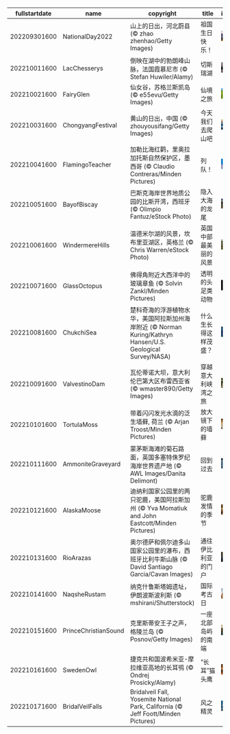 |fullstartdate|name|copyright|title|image|
|--|--|--|--|--|
202209301600|NationalDay2022|山上的日出，河北蔚县 (© zhao zhenhao/Getty Images)|祖国生日快乐！|![](/zh-CN/2022/10/202209301600NationalDay2022.jpg)|
202210011600|LacChesserys|倒映在湖中的勃朗峰山脉，法国霞慕尼市 (© Stefan Huwiler/Alamy)|切斯瑞湖|![](/zh-CN/2022/10/202210011600LacChesserys.jpg)|
202210021600|FairyGlen|仙女谷，苏格兰斯凯岛 (© e55evu/Getty Images)|仙境之旅|![](/zh-CN/2022/10/202210021600FairyGlen.jpg)|
202210031600|ChongyangFestival|黄山的日出，中国 (© zhouyousifang/Getty Images)|今天我们去爬山吧|![](/zh-CN/2022/10/202210031600ChongyangFestival.jpg)|
202210041600|FlamingoTeacher|加勒比海红鹳，里奥拉加托斯自然保护区，墨西哥 (© Claudio Contreras/Minden Pictures)|列队！|![](/zh-CN/2022/10/202210041600FlamingoTeacher.jpg)|
202210051600|BayofBiscay|巴斯克海岸世界地质公园的比斯开湾，西班牙 (© Olimpio Fantuz/eStock Photo)|隐入大海的龙尾|![](/zh-CN/2022/10/202210051600BayofBiscay.jpg)|
202210061600|WindermereHills|温德米尔湖的风景，坎布里亚湖区，英格兰 (© Chris Warren/eStock Photo)|英国中部最美丽的风景|![](/zh-CN/2022/10/202210061600WindermereHills.jpg)|
202210071600|GlassOctopus|佛得角附近大西洋中的玻璃章鱼 (© Solvin Zankl/Minden Pictures)|透明的头足类动物|![](/zh-CN/2022/10/202210071600GlassOctopus.jpg)|
202210081600|ChukchiSea|楚科奇海的浮游植物水华，美国阿拉斯加州海岸附近 (© Norman Kuring/Kathryn Hansen/U.S. Geological Survey/NASA)|什么生长得这样茂盛？|![](/zh-CN/2022/10/202210081600ChukchiSea.jpg)|
202210091600|ValvestinoDam|瓦伦蒂诺大坝，意大利伦巴第大区布雷西亚省 (© wmaster890/Getty Images)|穿越意大利峡湾之旅|![](/zh-CN/2022/10/202210091600ValvestinoDam.jpg)|
202210101600|TortulaMoss|带着闪闪发光水滴的泛生墙藓, 荷兰 (© Arjan Troost/Minden Pictures)|放大镜下的墙藓|![](/zh-CN/2022/10/202210101600TortulaMoss.jpg)|
202210111600|AmmoniteGraveyard|蒙茅斯海滩的菊石路面，英国多塞特侏罗纪海岸世界遗产地 (© AWL Images/Danita Delimont)|回到过去|![](/zh-CN/2022/10/202210111600AmmoniteGraveyard.jpg)|
202210121600|AlaskaMoose|迪纳利国家公园里的两只驼鹿，美国阿拉斯加州 (© Yva Momatiuk and John Eastcott/Minden Pictures)|驼鹿发情的季节|![](/zh-CN/2022/10/202210121600AlaskaMoose.jpg)|
202210131600|RioArazas|奥尔德萨和佩尔迪多山国家公园里的瀑布，西班牙比利牛斯山脉 (© David Santiago Garcia/Cavan Images)|通往伊比利亚的门户|![](/zh-CN/2022/10/202210131600RioArazas.jpg)|
202210141600|NaqsheRustam|纳克什鲁斯塔姆遗址，伊朗波斯波利斯 (© mshirani/Shutterstock)|国际考古日|![](/zh-CN/2022/10/202210141600NaqsheRustam.jpg)|
202210151600|PrinceChristianSound|克里斯蒂安王子之声，格陵兰岛 (© Posnov/Getty Images)|一座北部岛屿的南端|![](/zh-CN/2022/10/202210151600PrinceChristianSound.jpg)|
202210161600|SwedenOwl|捷克共和国波希米亚-摩拉维亚高地的长耳鸮 (© Ondrej Prosicky/Alamy)|“长耳”猫头鹰|![](/zh-CN/2022/10/202210161600SwedenOwl.jpg)|
202210171600|BridalVeilFalls|Bridalveil Fall, Yosemite National Park, California (© Jeff Foott/Minden Pictures)|风之精灵|![](/zh-CN/2022/10/202210171600BridalVeilFalls.jpg)|
